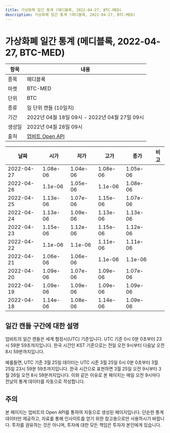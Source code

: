 ```yaml
---
title: 가상화폐 일간 통계 (메디블록, 2022-04-27, BTC-MED)
description: 가상화폐 일간 통계 (메디블록, 2022-04-27, BTC-MED)
---
```



가상화폐 일간 통계 (메디블록, 2022-04-27, BTC-MED)
===

|항목|내용|
|--|--|
|종목|메디블록|
|마켓|BTC-MED|
|단위|BTC|
|종류|일 단위 캔들 (10일치)|
|기간|2022년 04월 18일 09시 - 2022년 04월 27일 09시|
|생성일|2022년 04월 28일 09시|
|출처|[업비트 Open API](https://docs.upbit.com)|


|날짜|시가|저가|고가|종가|비고|
|--|--|--|--|--|--|
|2022-04-27|1.08e-06|1.04e-06|1.08e-06|1.05e-06|    |
|2022-04-26|1.1e-06|1.05e-06|1.1e-06|1.08e-06|    |
|2022-04-25|1.13e-06|1.07e-06|1.15e-06|1.07e-06|    |
|2022-04-24|1.13e-06|1.09e-06|1.13e-06|1.13e-06|    |
|2022-04-23|1.15e-06|1.12e-06|1.15e-06|1.12e-06|    |
|2022-04-22|1.1e-06|1.1e-06|1.11e-06|1.11e-06|    |
|2022-04-21|1.06e-06|1.06e-06|1.1e-06|1.1e-06|    |
|2022-04-20|1.09e-06|1.07e-06|1.09e-06|1.07e-06|    |
|2022-04-19|1.09e-06|1.09e-06|1.09e-06|1.09e-06|    |
|2022-04-18|1.14e-06|1.08e-06|1.14e-06|1.09e-06|    |


일간 캔들 구간에 대한 설명
---


업비트의 일간 캔들은 세계 협정시(UTC) 기준입니다. 
UTC 기준 0시 0분 0초부터 23시 59분 59초까지입니다. 
한국 시간인 KST 기준으로는 전일 오전 9시부터 다음날 오전 8시 59분까지입니다. 


예를들면, UTC 기준 3월 25일 데이터는 UTC 시준 3월 25일 0시 0분 0초부터 3월 25일 23시 59분 59초까지입니다. 
한국 시간으로 표현하면 3월 25일 오전 9시부터 3월 26일 오전 8시 59분까지입니다. 
이와 같은 이유로 본 페이지는 매일 오전 9시마다 전날의 통계 데이터를 자동으로 작성합니다. 


주의
---


본 페이지는 업비트의 Open API를 통하여 자동으로 생성된 페이지입니다. 
단순한 통계 데이터만 제공하고, 자료를 통해 인사이트를 얻기 위한 참고용으로만 사용하시기 바랍니다. 
투자를 권유하는 것은 아니며, 투자에 대한 모든 책임은 투자자 본인에게 있습니다. 

